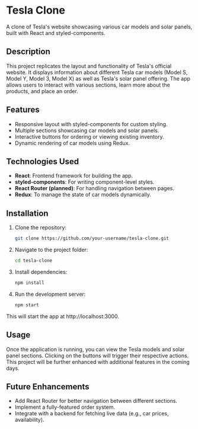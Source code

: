 # Tesla Clone

A clone of Tesla's website showcasing various car models and solar panels, built with React and styled-components.

## Description

This project replicates the layout and functionality of Tesla's official website. It displays information about different Tesla car models (Model S, Model Y, Model 3, Model X) as well as Tesla's solar panel offering. The app allows users to interact with various sections, learn more about the products, and place an order.

## Features

- Responsive layout with styled-components for custom styling.
- Multiple sections showcasing car models and solar panels.
- Interactive buttons for ordering or viewing existing inventory.
- Dynamic rendering of car models using Redux.

## Technologies Used

- **React**: Frontend framework for building the app.
- **styled-components**: For writing component-level styles.
- **React Router (planned)**: For handling navigation between pages.
- **Redux**: To manage the state of car models dynamically.

## Installation

1. Clone the repository:
   ```bash
   git clone https://github.com/your-username/tesla-clone.git

2. Navigate to the project folder:
    ```bash
    cd tesla-clone

3. Install dependencies:
    ```bash
    npm install
   
4. Run the development server:
    ```bash
    npm start
This will start the app at http://localhost:3000.

## Usage
Once the application is running, you can view the Tesla models and solar panel sections. Clicking on the buttons will trigger their respective actions. This project will be further enhanced with additional features in the coming days.

## Future Enhancements

- Add React Router for better navigation between different sections.
- Implement a fully-featured order system.
- Integrate with a backend for fetching live data (e.g., car prices, availability).

